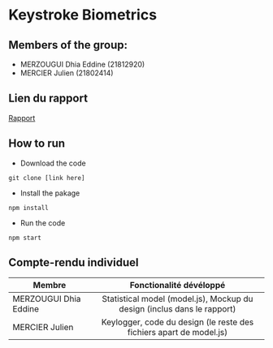 # Keystroke Biometrics

## Members of the group:
- MERZOUGUI Dhia Eddine (21812920)
- MERCIER Julien (21802414)

## Lien du rapport
[Rapport](https://docs.google.com/document/d/1YfOJN4fa9ZYpL56Tehhg0yeyf95q81QmnyD8XLj9EIc/edit?usp=sharing)

## How to run
- Download the code
```
git clone [link here]
```

- Install the pakage
```
npm install
```

- Run the code
```
npm start
```

## Compte-rendu individuel

| Membre                | Fonctionalité dévéloppé             |
| --------------------- |:-----------------------------:      |
| MERZOUGUI Dhia Eddine | Statistical model (model.js), Mockup du design (inclus dans le rapport)|
| MERCIER Julien        | Keylogger, code du design (le reste des fichiers apart de model.js)    |